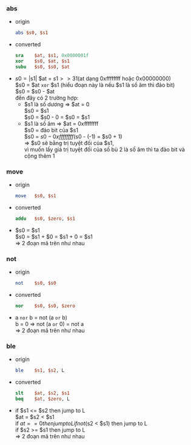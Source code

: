 ### abs
- origin
  ```mips
  abs $s0, $s1
  ```
- converted
  ```mips
  sra    $at, $s1, 0x0000001f
  xor    $s0, $at, $s1
  subu   $s0, $s0, $at
  ```
- $s0 = |$s1|
  $at = $s1 >> 31      ($at dạng 0xffffffff hoặc 0x00000000)  
  $s0 = $at `xor` $s1  (hiểu đoạn này là nếu $s1 là số âm thì đảo bit)  
  $s0 = $s0 - $at  
  đến đây có 2 trường hợp:
  - $s1 là số dương => $at = 0  
    $s0 = $s1  
    $s0 = $s0 - 0 = $s0 = $s1
  - $s1 là số âm => $at = 0xffffffff  
    $s0 = đảo bit của $s1  
    $s0 = $s0 - 0xffffffff ($s0 - (-1) = $s0 + 1)  
    => $s0 sẽ bằng trị tuyệt đối của $s1,  
    vì muốn lấy giá trị tuyệt đối của số bù 2 là số âm thì ta đảo bit và cộng thêm 1

### move
- origin
  ```mips
  move   $s0, $s1
  ```
- converted
  ```mips
  addu   $s0, $zero, $s1
  ```
- $s0 = $s1  
  $s0 = $s1 + $0 = $s1 + 0 = $s1  
  => 2 đoạn mã trên như nhau

### not
- origin
  ```mips
  not    $s0, $s0
  ```
- converted
  ```mips
  nor    $s0, $s0, $zero
  ```
- a `nor` b = not (a `or` b)  
  b = 0 => not (a `or` 0) = not a  
  => 2 đoạn mã trên như nhau

### ble
- origin
  ```mips
  ble    $s1, $s2, L
  ```
- converted
  ```mips
  slt    $at, $s2, $s1
  beq    $at, $zero, L
  ```
- if $s1 <= $s2 then jump to L  
  $at = $s2 < $s1  
  if $at == 0 then jump to L  
  if not ($s2 < $s1) then jump to L  
  if $s2 >= $s1 then jump to L  
  => 2 đoạn mã trên như nhau
